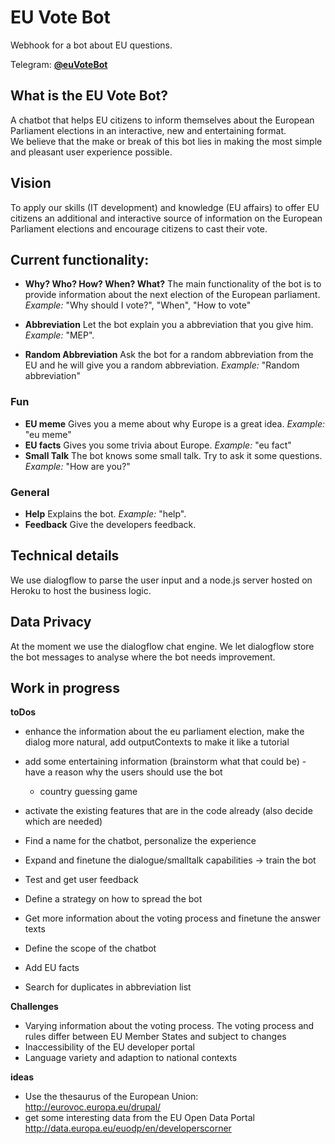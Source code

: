 # EU Vote Bot #

Webhook for a bot about EU questions.

Telegram: __[@euVoteBot](http://t.me/euVoteBot)__

## What is the EU Vote Bot?
A chatbot that helps EU citizens to inform themselves about the European Parliament elections in an interactive, new and entertaining format.  
We believe that the make or break of this bot lies in making the most simple and pleasant user experience possible.

## Vision
To apply our skills (IT development) and knowledge (EU affairs) to offer EU citizens an additional and interactive source of information on the European Parliament elections and encourage citizens to cast their vote. 


## Current functionality: 
- __Why? Who? How? When? What?__ The main functionality of the bot is to provide information about the next election of the European parliament. _Example:_ "Why should I vote?", "When", "How to vote"

- __Abbreviation__ Let the bot explain you a abbreviation that you give him. _Example:_ "MEP". 
- __Random Abbreviation__ Ask the bot for a random abbreviation from the EU and he will give you a random abbreviation. _Example:_ "Random abbreviation"

### Fun
- __EU meme__ Gives you a meme about why Europe is a great idea. _Example:_ "eu meme"
- __EU facts__ Gives you some trivia about Europe. _Example:_ "eu fact"
- __Small Talk__ The bot knows some small talk. Try to ask it some questions. _Example:_ "How are you?"

### General
- __Help__ Explains the bot. _Example:_ "help". 
- __Feedback__ Give the developers feedback. 


## Technical details
We use dialogflow to parse the user input and a node.js server hosted on Heroku to host the business logic.

## Data Privacy
At the moment we use the dialogflow chat engine. We let dialogflow store the bot messages to analyse where the bot needs improvement.

## Work in progress 

__toDos__
- enhance the information about the eu parliament election, make the dialog more natural, add outputContexts to make it like a tutorial
- add some entertaining information (brainstorm what that could be) - have a reason why the users should use the bot
    - country guessing game
- activate the existing features that are in the code already (also decide which are needed)

- Find a name for the chatbot, personalize the experience
- Expand and finetune the dialogue/smalltalk capabilities -> train the bot
- Test and get user feedback
- Define a strategy on how to spread the bot

- Get more information about the voting process and finetune the answer texts 
- Define the scope of the chatbot
- Add EU facts 
- Search for duplicates in abbreviation list

__Challenges__
- Varying information about the voting process. The voting process and rules differ between EU Member States and subject to changes
- Inaccessibility of the EU developer portal
- Language variety and adaption to national contexts 

__ideas__
- Use the thesaurus of the European Union: http://eurovoc.europa.eu/drupal/ 
- get some interesting data from the EU Open Data Portal http://data.europa.eu/euodp/en/developerscorner


